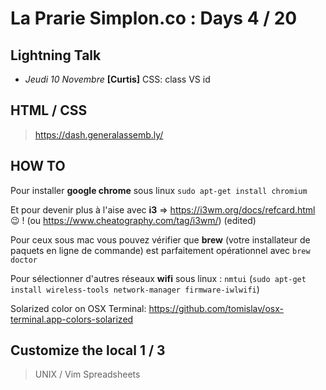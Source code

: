# La Prarie Simplon.co : Days 4 / 20

## Lightning Talk

- _Jeudi 10 Novembre_ **[Curtis]** CSS: class VS id

## HTML / CSS

> https://dash.generalassemb.ly/

## HOW TO

Pour installer **google chrome** sous linux `sudo apt-get install chromium`

Et pour devenir plus à l'aise avec **i3** => https://i3wm.org/docs/refcard.html :wink: ! (ou https://www.cheatography.com/tag/i3wm/) (edited)

Pour ceux sous mac vous pouvez vérifier que **brew** (votre installateur de paquets en ligne de commande) est parfaitement opérationnel avec `brew doctor`

Pour sélectionner d'autres réseaux **wifi** sous linux : `nmtui` (`sudo apt-get install wireless-tools network-manager firmware-iwlwifi`)

Solarized color on OSX Terminal: https://github.com/tomislav/osx-terminal.app-colors-solarized

## Customize the local 1 / 3

> UNIX / Vim Spreadsheets
